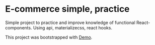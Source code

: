 # E-commerce simple, practice

Simple project to practice and improve knowledge of functional React-components.
Using api, materializecss, react hooks.

This project was bootstrapped with [Demo](https://Edetor.github.io/e-commerce).


